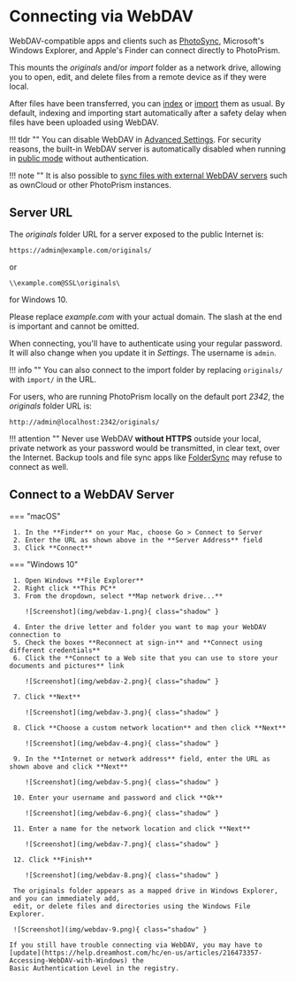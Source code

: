 # Connecting via WebDAV #

WebDAV-compatible apps and clients such as [PhotoSync](mobile-devices.md), Microsoft's Windows Explorer,
and Apple's Finder can connect directly to PhotoPrism.

This mounts the *originals* and/or *import* folder as a network drive, allowing you to open, edit, and delete files from a remote device
as if they were local.

After files have been transferred, you can [index](../library/originals.md) or [import](../library/import.md) them as usual.
By default, indexing and importing start automatically after a safety delay when files have been uploaded using WebDAV.

!!! tldr ""
    You can disable WebDAV in [Advanced Settings](../settings/advanced.md). For security reasons, the built-in WebDAV
    server is automatically disabled when running in [public mode](../../getting-started/config-options.md) without
    authentication.

!!! note ""
    It is also possible to [sync files with external WebDAV servers](../settings/sync.md) such as ownCloud or other PhotoPrism instances.

## Server URL ##

The *originals* folder URL for a server exposed to the public Internet is:

```
https://admin@example.com/originals/
```
 or

```
\\example.com@SSL\originals\
```

for Windows 10.

Please replace *example.com* with your actual domain.
The slash at the end is important and cannot be omitted.

When connecting, you'll have to authenticate using your regular password.
It will also change when you update it in *Settings*. The username is `admin`.

!!! info ""
    You can also connect to the import folder by replacing `originals/` with `import/` in the URL.

For users, who are running PhotoPrism locally on the default port *2342*, the *originals* folder URL is:

```
http://admin@localhost:2342/originals/
```

!!! attention ""
    Never use WebDAV **without HTTPS** outside your local, private network as your
    password would be transmitted, in clear text, over the Internet. Backup tools and file sync apps 
    like [FolderSync](https://www.tacit.dk/foldersync/faq/#i-can-not-connect-to-a-non-https-webdav-server-why)
    may refuse to connect as well.

## Connect to a WebDAV Server ##

=== "macOS"

     1. In the **Finder** on your Mac, choose Go > Connect to Server
     2. Enter the URL as shown above in the **Server Address** field
     3. Click **Connect**

=== "Windows 10"

     1. Open Windows **File Explorer**
     2. Right click **This PC**
     3. From the dropdown, select **Map network drive...**

        ![Screenshot](img/webdav-1.png){ class="shadow" }

     4. Enter the drive letter and folder you want to map your WebDAV connection to
     5. Check the boxes **Reconnect at sign-in** and **Connect using different credentials**
     6. Click the **Connect to a Web site that you can use to store your documents and pictures** link
     
        ![Screenshot](img/webdav-2.png){ class="shadow" }
     
     7. Click **Next**
     
        ![Screenshot](img/webdav-3.png){ class="shadow" }
     
     8. Click **Choose a custom network location** and then click **Next**
     
        ![Screenshot](img/webdav-4.png){ class="shadow" }     
     
     9. In the **Internet or network address** field, enter the URL as shown above and click **Next**
        
        ![Screenshot](img/webdav-5.png){ class="shadow" }
     
     10. Enter your username and password and click **Ok**
     
        ![Screenshot](img/webdav-6.png){ class="shadow" }
     
     11. Enter a name for the network location and click **Next**
    
        ![Screenshot](img/webdav-7.png){ class="shadow" }
    
     12. Click **Finish**
    
        ![Screenshot](img/webdav-8.png){ class="shadow" }
    
     The originals folder appears as a mapped drive in Windows Explorer, and you can immediately add,
     edit, or delete files and directories using the Windows File Explorer.
    
     ![Screenshot](img/webdav-9.png){ class="shadow" }
    
    If you still have trouble connecting via WebDAV, you may have to
    [update](https://help.dreamhost.com/hc/en-us/articles/216473357-Accessing-WebDAV-with-Windows) the
    Basic Authentication Level in the registry.
